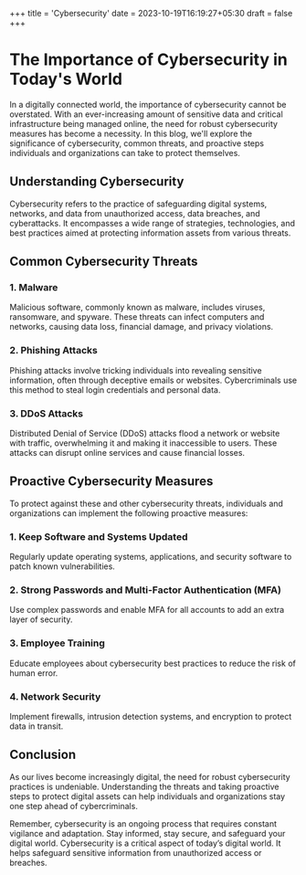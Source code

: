 +++
title = 'Cybersecurity'
date = 2023-10-19T16:19:27+05:30
draft = false
+++
# The Importance of Cybersecurity in Today's World

In a digitally connected world, the importance of cybersecurity cannot be overstated. With an ever-increasing amount of sensitive data and critical infrastructure being managed online, the need for robust cybersecurity measures has become a necessity. In this blog, we'll explore the significance of cybersecurity, common threats, and proactive steps individuals and organizations can take to protect themselves.

## Understanding Cybersecurity

Cybersecurity refers to the practice of safeguarding digital systems, networks, and data from unauthorized access, data breaches, and cyberattacks. It encompasses a wide range of strategies, technologies, and best practices aimed at protecting information assets from various threats.

## Common Cybersecurity Threats

### 1. Malware

Malicious software, commonly known as malware, includes viruses, ransomware, and spyware. These threats can infect computers and networks, causing data loss, financial damage, and privacy violations.

### 2. Phishing Attacks

Phishing attacks involve tricking individuals into revealing sensitive information, often through deceptive emails or websites. Cybercriminals use this method to steal login credentials and personal data.

### 3. DDoS Attacks

Distributed Denial of Service (DDoS) attacks flood a network or website with traffic, overwhelming it and making it inaccessible to users. These attacks can disrupt online services and cause financial losses.

## Proactive Cybersecurity Measures

To protect against these and other cybersecurity threats, individuals and organizations can implement the following proactive measures:

### 1. Keep Software and Systems Updated

Regularly update operating systems, applications, and security software to patch known vulnerabilities.

### 2. Strong Passwords and Multi-Factor Authentication (MFA)

Use complex passwords and enable MFA for all accounts to add an extra layer of security.

### 3. Employee Training

Educate employees about cybersecurity best practices to reduce the risk of human error.

### 4. Network Security

Implement firewalls, intrusion detection systems, and encryption to protect data in transit.

## Conclusion

As our lives become increasingly digital, the need for robust cybersecurity practices is undeniable. Understanding the threats and taking proactive steps to protect digital assets can help individuals and organizations stay one step ahead of cybercriminals.

Remember, cybersecurity is an ongoing process that requires constant vigilance and adaptation. Stay informed, stay secure, and safeguard your digital world.
Cybersecurity is a critical aspect of today’s digital world. It helps safeguard sensitive information from unauthorized access or breaches.

